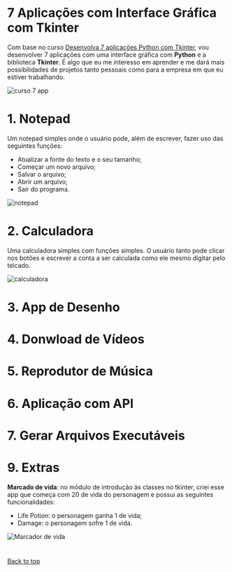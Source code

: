 # 7 Aplicações com Interface Gráfica com Tkinter

Com base no curso [Desenvolva 7 aplicações Python com Tkinter](https://www.udemy.com/course/desenvolva-7-aplicacoes-python-do-zero-a-publicacao/), vou desenvolver 7 aplicações com uma interface gráfica com **Python** e a biblioteca **Tkinter**. É algo que eu me interesso em aprender e me dará mais possibilidades de projetos tanto pessoais como para a empresa em que eu estiver trabalhando.

![curso 7 app](https://user-images.githubusercontent.com/97196457/170774757-a75c038c-46d8-4d1d-a5c9-7b4bdd4114e7.png)

# 1. Notepad

Um notepad simples onde o usuário pode, além de escrever, fazer uso das seguintes funções:
- Atualizar a fonte do texto e o seu tamanho;
- Começar um novo arquivo;
- Salvar o arquivo;
- Abrir um arquivo;
- Sair do programa.

![notepad](https://user-images.githubusercontent.com/97196457/170774521-e593524d-d931-46ae-b4bd-4544b1d642e9.png)

# 2. Calculadora

Uma calculadora simples com funções simples. O usuário tanto pode clicar nos botões e escrever a conta a ser calculada como ele mesmo digitar pelo telcado.

![calculadora](https://user-images.githubusercontent.com/97196457/170888664-5b9d3c5b-fda8-433d-bd84-75ac97f755b1.png)

# 3. App de Desenho

# 4. Donwload de Vídeos

# 5. Reprodutor de Música

# 6. Aplicação com API

# 7. Gerar Arquivos Executáveis

# 9. Extras

**Marcado de vida**: no módulo de introdução às classes no tkinter, criei esse app que começa com 20 de vida do personagem e possui as seguintes funcionalidades:
- Life Potion: o personagem ganha 1 de vida;
- Damage: o personagem sofre 1 de vida.

![Marcador de vida](https://user-images.githubusercontent.com/97196457/170773847-cdd6d041-85d7-42a7-bd4b-b916325a8c73.png)

#

<a href="#top">Back to top</a>

